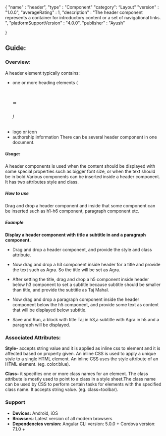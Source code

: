 
{
  "name" : "header",
  "type" : "Component"
  "category": “Layout”
  "version" : "1.0.0",
  "averageRating" : 1,
  "description" : "The header component represents a container for introductory content or a set of navigational links. ",
  "platformSupportVersion" : "4.0.0",
  "publisher" : "Ayush"

}



## Guide:
### Overview:
A header element typically contains:
- one or more heading elements (<h1> - <h6>)
- logo or icon
- authorship information
There can be several header component in one document.



##### Usage:
A header components is used when the content should be displayed with some special properties such as bigger font size, or when the text should be in bold.Various components can be inserted inside a header component. It has two attributes style and class.


##### How to use
Drag and drop a header component and inside that some component can be inserted such as h1-h6 component, paragraph component etc. 

##### Example
**Display a header component with title  a subtitle in and a paragraph component.**
- Drag and drop a header component, and provide the style and class attribute.
- Now drag and drop a h3 component inside header for a title and provide the text such as Agra. So the title will be set as Agra.
- After setting the title, drag and drop a h5 component inside header below h3 component to set a subtitle because subtitle should be smaller than title, and provide the subtitle as Taj Mahal.

- Now drag and drop a paragraph component inside the header component below the h5 component, and provide some text as content that will be displayed below subtitle.
- Save and Run, a block with title Taj in h3,a subtitle with Agra in h5 and a paragraph will be displayed.
  


### Associated Attributes:
**Style-** accepts string value and it is applied as inline css to element and it is affected based on property given. An inline CSS is used to apply a unique style to a single HTML element. An inline CSS uses the style attribute of an HTML element.
(eg. color:blue).

**Class-** it specifies one or more class names for an element. The class attribute is mostly used to point to a class in a style sheet.The class name can be used by CSS to perform certain tasks for elements with the specified class name. It accepts string value. (eg. class=toolbar).

### Support 
- **Devices:** Android, iOS
- **Browsers**:  Latest version of all modern browsers
- **Dependencies version:** 
 Angular CLI version: 5.0.0 + 
 Cordova version: 7.1.0 +







